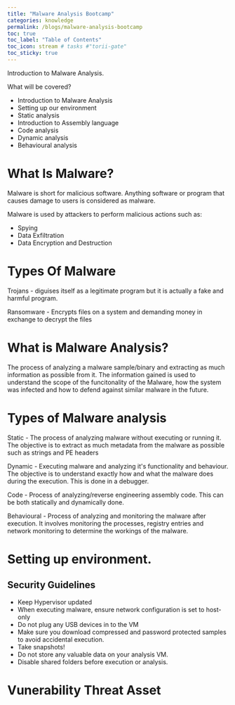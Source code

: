 ```yaml
---
title: "Malware Analysis Bootcamp"
categories: knowledge
permalink: /blogs/malware-analysis-bootcamp
toc: true
toc_label: "Table of Contents"
toc_icon: stream # tasks #"torii-gate"
toc_sticky: true
---
```


Introduction to Malware Analysis.

What will be covered?
- Introduction to Malware Analysis
- Setting up our environment
- Static analysis
- Introduction to Assembly language
- Code analysis
- Dynamic analysis
- Behavioural analysis

# What Is Malware?

Malware is short for malicious software. Anything software or program that causes damage to users is considered as malware.

Malware is used by attackers to perform malicious actions such as:
- Spying
- Data Exfiltration
- Data Encryption and Destruction

# Types Of Malware

Trojans - diguises itself as a legitimate program but it is actually a fake and harmful program.

Ransomware - Encrypts files on a system and demanding money in exchange to decrypt the files

# What is Malware Analysis?

The process of analyzing a malware sample/binary and extracting as much information as possible from it. The information gained is used to understand the scope of the funcitonality of the Malware, how the system was infected and how to defend against similar malware in the future.

# Types of Malware analysis

Static - The process of analyzing malware without executing or running it. The objective is to extract as much metadata from the malware as possible such as strings and PE headers

Dynamic - Executing malware and analyzing it's functionality and behaviour. The objective is to understand exactly how and what the malware does during the execution. This is done in a debugger.

Code - Process of analyzing/reverse engineering assembly code. This can be both statically and dynamically done.

Behavioural - Process of analyzing and monitoring the malware after execution. It involves monitoring the processes, registry entries and network monitoring to determine the workings of the malware.



# Setting up environment.

## Security Guidelines

- Keep Hypervisor updated
- When executing malware, ensure network configuration is set to host-only
- Do not plug any USB devices in to the VM
- Make sure you download compressed and password protected samples to avoid accidental execution.
- Take snapshots!
- Do not store any valuable data on your analysis VM.
- Disable shared folders before execution or analysis.

# Vunerability Threat Asset



























